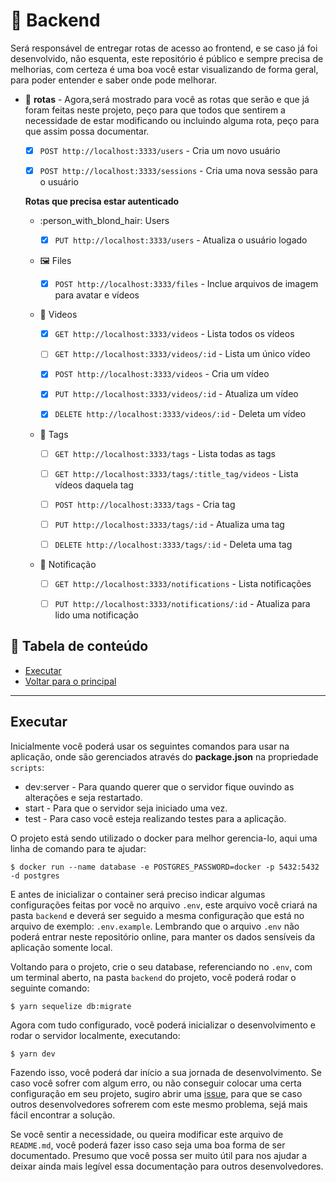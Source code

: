 # :construction: Backend

Será responsável de entregar rotas de acesso ao frontend, e se caso já foi desenvolvido, não esquenta, este repositório é público e sempre precisa de melhorias, com certeza é uma boa você estar visualizando de forma geral, para poder entender e saber onde pode melhorar.

  - :vertical_traffic_light: **rotas** - Agora,será mostrado para você as rotas que serão e que já foram feitas neste projeto, peço para que todos que sentirem a necessidade de estar modificando ou incluindo alguma rota, peço para que assim possa documentar.

    - [x] `POST http://localhost:3333/users` - Cria um novo usuário

    - [x] `POST http://localhost:3333/sessions` - Cria uma nova sessão para o usuário

    **Rotas que precisa estar autenticado**

    - :person_with_blond_hair: Users

      - [x] `PUT http://localhost:3333/users` - Atualiza o usuário logado

    - :framed_picture: Files

      - [x] `POST http://localhost:3333/files` - Inclue arquivos de imagem para avatar e vídeos

    - :movie_camera: Videos

      - [x] `GET http://localhost:3333/videos` - Lista todos os vídeos

      - [ ] `GET http://localhost:3333/videos/:id` - Lista um único vídeo

      - [x] `POST http://localhost:3333/videos` - Cria um vídeo

      - [x] `PUT http://localhost:3333/videos/:id` - Atualiza um vídeo

      - [x] `DELETE http://localhost:3333/videos/:id` - Deleta um vídeo

    - :memo: Tags

      - [ ] `GET http://localhost:3333/tags` - Lista todas as tags

      - [ ] `GET http://localhost:3333/tags/:title_tag/videos` - Lista vídeos daquela tag

      - [ ] `POST http://localhost:3333/tags` - Cria tag

      - [ ] `PUT http://localhost:3333/tags/:id` - Atualiza uma tag

      - [ ] `DELETE http://localhost:3333/tags/:id` - Deleta uma tag

    - :pushpin: Notificação

      - [ ] `GET http://localhost:3333/notifications` - Lista notificações

      - [ ] `PUT http://localhost:3333/notifications/:id` - Atualiza para lido uma notificação

## :scroll: Tabela de conteúdo

- [Executar](#executar)
- <a href="../../README.md">Voltar para o principal</a>

---

## Executar

Inicialmente você poderá usar os seguintes comandos para usar na aplicação, onde são gerenciados através do **package.json** na propriedade `scripts`:

- dev:server - Para quando querer que o servidor fique ouvindo as alterações e seja restartado.
- start - Para que o servidor seja iniciado uma vez.
- test - Para caso você esteja realizando testes para a aplicação.

O projeto está sendo utilizado o docker para melhor gerencia-lo, aqui uma linha de comando para te ajudar:

```shell
$ docker run --name database -e POSTGRES_PASSWORD=docker -p 5432:5432 -d postgres
```

E antes de inicializar o container será preciso indicar algumas configurações feitas por você no arquivo `.env`, este arquivo você criará na pasta `backend` e deverá ser seguido a mesma configuração que está no arquivo de exemplo: `.env.example`. Lembrando que o arquivo `.env` não poderá entrar neste repositório online, para manter os dados sensíveis da aplicação somente local.

Voltando para o projeto, crie o seu database, referenciando no `.env`, com um terminal aberto, na pasta `backend` do projeto, você poderá rodar o seguinte comando:

```shell
$ yarn sequelize db:migrate
```

Agora com tudo configurado, você poderá inicializar o desenvolvimento e rodar o servidor localmente, executando:

```shell
$ yarn dev
```

Fazendo isso, você poderá dar início a sua jornada de desenvolvimento. Se caso você sofrer com algum erro, ou não conseguir colocar uma certa configuração em seu projeto, sugiro abrir uma [issue](https://github.com/DanielDavidDev/rocketflix/issues), para que se caso outros desenvolvedores sofrerem com este mesmo problema, sejá mais fácil encontrar a solução.

Se você sentir a necessidade, ou queira modificar este arquivo de `README.md`, você poderá fazer isso caso seja uma boa forma de ser documentado. Presumo que você possa ser muito útil para nos ajudar a deixar ainda mais legível essa documentação para outros desenvolvedores.
